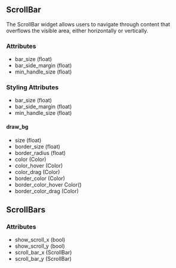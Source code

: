 ## ScrollBar
The ScrollBar widget allows users to navigate through content that overflows the visible area, either horizontally or vertically.

### Attributes
- bar_size (float)
- bar_side_margin (float)
- min_handle_size (float)

### Styling Attributes
- bar_size (float)
- bar_side_margin (float)
- min_handle_size (float)

#### draw_bg
- size (float)
- border_size (float)
- border_radius (float)
- color (Color)
- color_hover (Color)
- color_drag (Color)
- border_color (Color)
- border_color_hover Color()
- border_color_drag (Color)

## ScrollBars

### Attributes
- show_scroll_x (bool)
- show_scroll_y (bool)
- scroll_bar_x (ScrollBar)
- scroll_bar_y (ScrollBar)